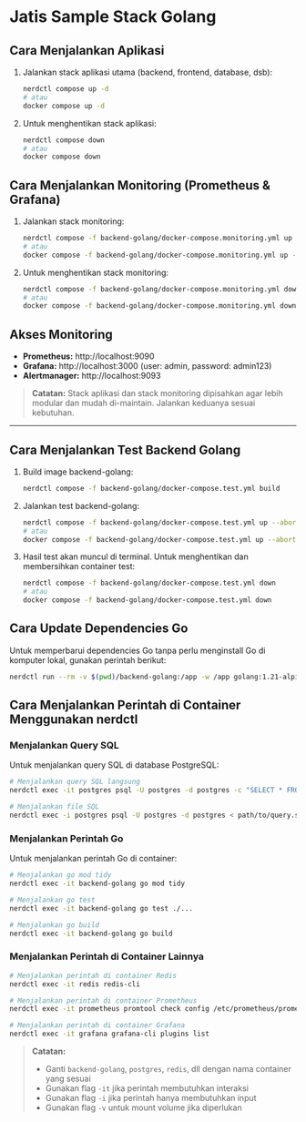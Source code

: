 # Jatis Sample Stack Golang

## Cara Menjalankan Aplikasi

1. Jalankan stack aplikasi utama (backend, frontend, database, dsb):
   ```bash
   nerdctl compose up -d
   # atau
   docker compose up -d
   ```

2. Untuk menghentikan stack aplikasi:
   ```bash
   nerdctl compose down
   # atau
   docker compose down
   ```

## Cara Menjalankan Monitoring (Prometheus & Grafana)

1. Jalankan stack monitoring:
   ```bash
   nerdctl compose -f backend-golang/docker-compose.monitoring.yml up -d
   # atau
   docker compose -f backend-golang/docker-compose.monitoring.yml up -d
   ```

2. Untuk menghentikan stack monitoring:
   ```bash
   nerdctl compose -f backend-golang/docker-compose.monitoring.yml down
   # atau
   docker compose -f backend-golang/docker-compose.monitoring.yml down
   ```

## Akses Monitoring

- **Prometheus:** http://localhost:9090
- **Grafana:** http://localhost:3000 (user: admin, password: admin123)
- **Alertmanager:** http://localhost:9093

> **Catatan:**
> Stack aplikasi dan stack monitoring dipisahkan agar lebih modular dan mudah di-maintain. Jalankan keduanya sesuai kebutuhan.

---

## Cara Menjalankan Test Backend Golang

1. Build image backend-golang:
   ```bash
   nerdctl compose -f backend-golang/docker-compose.test.yml build
   ```

2. Jalankan test backend-golang:
   ```bash
   nerdctl compose -f backend-golang/docker-compose.test.yml up --abort-on-container-exit
   # atau
   docker compose -f backend-golang/docker-compose.test.yml up --abort-on-container-exit
   ```

3. Hasil test akan muncul di terminal. Untuk menghentikan dan membersihkan container test:
   ```bash
   nerdctl compose -f backend-golang/docker-compose.test.yml down
   # atau
   docker compose -f backend-golang/docker-compose.test.yml down
   ```

## Cara Update Dependencies Go

Untuk memperbarui dependencies Go tanpa perlu menginstall Go di komputer lokal, gunakan perintah berikut:

```bash
nerdctl run --rm -v $(pwd)/backend-golang:/app -w /app golang:1.21-alpine sh -c "apk add --no-cache git && go mod tidy"
```

## Cara Menjalankan Perintah di Container Menggunakan nerdctl

### Menjalankan Query SQL

Untuk menjalankan query SQL di database PostgreSQL:

```bash
# Menjalankan query SQL langsung
nerdctl exec -it postgres psql -U postgres -d postgres -c "SELECT * FROM users;"

# Menjalankan file SQL
nerdctl exec -i postgres psql -U postgres -d postgres < path/to/query.sql
```

### Menjalankan Perintah Go

Untuk menjalankan perintah Go di container:

```bash
# Menjalankan go mod tidy
nerdctl exec -it backend-golang go mod tidy

# Menjalankan go test
nerdctl exec -it backend-golang go test ./...

# Menjalankan go build
nerdctl exec -it backend-golang go build
```

### Menjalankan Perintah di Container Lainnya

```bash
# Menjalankan perintah di container Redis
nerdctl exec -it redis redis-cli

# Menjalankan perintah di container Prometheus
nerdctl exec -it prometheus promtool check config /etc/prometheus/prometheus.yml

# Menjalankan perintah di container Grafana
nerdctl exec -it grafana grafana-cli plugins list
```

> **Catatan:**
> - Ganti `backend-golang`, `postgres`, `redis`, dll dengan nama container yang sesuai
> - Gunakan flag `-it` jika perintah membutuhkan interaksi
> - Gunakan flag `-i` jika perintah hanya membutuhkan input
> - Gunakan flag `-v` untuk mount volume jika diperlukan


